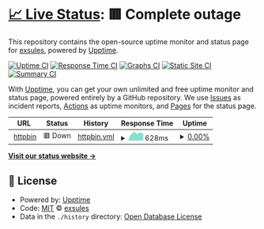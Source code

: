 # [📈 Live Status](https://status.exsules.com): <!--live status--> **🟥 Complete outage**

This repository contains the open-source uptime monitor and status page for [exsules](https://status.exsules.com), powered by [Upptime](https://github.com/upptime/upptime).

[![Uptime CI](https://github.com/exsules/status/workflows/Uptime%20CI/badge.svg)](https://github.com/exsules/status/actions?query=workflow%3A%22Uptime+CI%22)
[![Response Time CI](https://github.com/exsules/status/workflows/Response%20Time%20CI/badge.svg)](https://github.com/exsules/status/actions?query=workflow%3A%22Response+Time+CI%22)
[![Graphs CI](https://github.com/exsules/status/workflows/Graphs%20CI/badge.svg)](https://github.com/exsules/status/actions?query=workflow%3A%22Graphs+CI%22)
[![Static Site CI](https://github.com/exsules/status/workflows/Static%20Site%20CI/badge.svg)](https://github.com/exsules/status/actions?query=workflow%3A%22Static+Site+CI%22)
[![Summary CI](https://github.com/exsules/status/workflows/Summary%20CI/badge.svg)](https://github.com/exsules/status/actions?query=workflow%3A%22Summary+CI%22)

With [Upptime](https://upptime.js.org), you can get your own unlimited and free uptime monitor and status page, powered entirely by a GitHub repository. We use [Issues](https://github.com/exsules/status/issues) as incident reports, [Actions](https://github.com/exsules/status/actions) as uptime monitors, and [Pages](https://status.exsules.com) for the status page.

<!--start: status pages-->
<!-- This summary is generated by Upptime (https://github.com/upptime/upptime) -->
<!-- Do not edit this manually, your changes will be overwritten -->
<!-- prettier-ignore -->
| URL | Status | History | Response Time | Uptime |
| --- | ------ | ------- | ------------- | ------ |
| <img alt="" src="https://icons.duckduckgo.com/ip3/httpbin.exsules.dev.ico" height="13"> [httpbin](https://httpbin.exsules.dev/status/200) | 🟥 Down | [httpbin.yml](https://github.com/exsules/status/commits/HEAD/history/httpbin.yml) | <details><summary><img alt="Response time graph" src="./graphs/httpbin/response-time-week.png" height="20"> 628ms</summary><br><a href="https://status.exsules.com/history/httpbin"><img alt="Response time 524" src="https://img.shields.io/endpoint?url=https%3A%2F%2Fraw.githubusercontent.com%2Fexsules%2Fstatus%2FHEAD%2Fapi%2Fhttpbin%2Fresponse-time.json"></a><br><a href="https://status.exsules.com/history/httpbin"><img alt="24-hour response time 724" src="https://img.shields.io/endpoint?url=https%3A%2F%2Fraw.githubusercontent.com%2Fexsules%2Fstatus%2FHEAD%2Fapi%2Fhttpbin%2Fresponse-time-day.json"></a><br><a href="https://status.exsules.com/history/httpbin"><img alt="7-day response time 628" src="https://img.shields.io/endpoint?url=https%3A%2F%2Fraw.githubusercontent.com%2Fexsules%2Fstatus%2FHEAD%2Fapi%2Fhttpbin%2Fresponse-time-week.json"></a><br><a href="https://status.exsules.com/history/httpbin"><img alt="30-day response time 551" src="https://img.shields.io/endpoint?url=https%3A%2F%2Fraw.githubusercontent.com%2Fexsules%2Fstatus%2FHEAD%2Fapi%2Fhttpbin%2Fresponse-time-month.json"></a><br><a href="https://status.exsules.com/history/httpbin"><img alt="1-year response time 524" src="https://img.shields.io/endpoint?url=https%3A%2F%2Fraw.githubusercontent.com%2Fexsules%2Fstatus%2FHEAD%2Fapi%2Fhttpbin%2Fresponse-time-year.json"></a></details> | <details><summary><a href="https://status.exsules.com/history/httpbin">0.00%</a></summary><a href="https://status.exsules.com/history/httpbin"><img alt="All-time uptime 37.65%" src="https://img.shields.io/endpoint?url=https%3A%2F%2Fraw.githubusercontent.com%2Fexsules%2Fstatus%2FHEAD%2Fapi%2Fhttpbin%2Fuptime.json"></a><br><a href="https://status.exsules.com/history/httpbin"><img alt="24-hour uptime 0.00%" src="https://img.shields.io/endpoint?url=https%3A%2F%2Fraw.githubusercontent.com%2Fexsules%2Fstatus%2FHEAD%2Fapi%2Fhttpbin%2Fuptime-day.json"></a><br><a href="https://status.exsules.com/history/httpbin"><img alt="7-day uptime 0.00%" src="https://img.shields.io/endpoint?url=https%3A%2F%2Fraw.githubusercontent.com%2Fexsules%2Fstatus%2FHEAD%2Fapi%2Fhttpbin%2Fuptime-week.json"></a><br><a href="https://status.exsules.com/history/httpbin"><img alt="30-day uptime 0.00%" src="https://img.shields.io/endpoint?url=https%3A%2F%2Fraw.githubusercontent.com%2Fexsules%2Fstatus%2FHEAD%2Fapi%2Fhttpbin%2Fuptime-month.json"></a><br><a href="https://status.exsules.com/history/httpbin"><img alt="1-year uptime 37.65%" src="https://img.shields.io/endpoint?url=https%3A%2F%2Fraw.githubusercontent.com%2Fexsules%2Fstatus%2FHEAD%2Fapi%2Fhttpbin%2Fuptime-year.json"></a></details>

<!--end: status pages-->

[**Visit our status website →**](https://status.exsules.com)

## 📄 License

- Powered by: [Upptime](https://github.com/upptime/upptime)
- Code: [MIT](./LICENSE) © [exsules](https://status.exsules.com)
- Data in the `./history` directory: [Open Database License](https://opendatacommons.org/licenses/odbl/1-0/)
